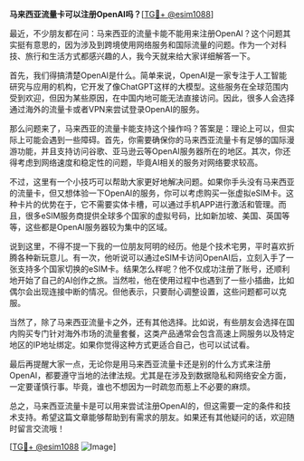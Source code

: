 **马来西亚流量卡可以注册OpenAI吗？**[[TG💪+ @esim1088](https://t.me/s/esim1088)]

最近，不少朋友都在问：马来西亚的流量卡能不能用来注册OpenAI？这个问题其实挺有意思的，因为涉及到跨境使用网络服务和国际流量的问题。作为一个对科技、旅行和生活方式都感兴趣的人，我今天就来给大家详细解答一下。

首先，我们得搞清楚OpenAI是什么。简单来说，OpenAI是一家专注于人工智能研究与应用的机构，它开发了像ChatGPT这样的大模型。这些服务在全球范围内受到欢迎，但因为某些原因，在中国内地可能无法直接访问。因此，很多人会选择通过海外的流量卡或者VPN来尝试登录OpenAI的服务。

那么问题来了，马来西亚的流量卡能支持这个操作吗？答案是：理论上可以，但实际上可能会遇到一些障碍。首先，你需要确保你的马来西亚流量卡有足够的国际漫游功能，并且支持访问谷歌、亚马逊云等OpenAI服务器所在的地区。其次，你还得考虑到网络速度和稳定性的问题，毕竟AI相关的服务对网络要求较高。

不过，这里有一个小技巧可以帮助大家更好地解决问题。如果你手头没有马来西亚的流量卡，但又想体验一下OpenAI的服务，你可以考虑购买一张虚拟eSIM卡。这种卡片的优势在于，它不需要实体卡槽，可以通过手机APP进行激活和管理。而且，很多eSIM服务商提供全球多个国家的虚拟号码，比如新加坡、美国、英国等等，这些都是OpenAI服务器较为集中的区域。

说到这里，不得不提一下我的一位朋友阿明的经历。他是个技术宅男，平时喜欢折腾各种新玩意儿。有一次，他听说可以通过eSIM卡访问OpenAI后，立刻入手了一张支持多个国家切换的eSIM卡。结果怎么样呢？他不仅成功注册了账号，还顺利地开始了自己的AI创作之旅。当然啦，他在使用过程中也遇到了一些小插曲，比如偶尔会出现连接中断的情况。但他表示，只要耐心调整设置，这些问题都可以克服。

当然了，除了马来西亚流量卡之外，还有其他选择。比如说，有些朋友会选择在国内购买专门针对海外市场的流量套餐，这类产品通常会包含高速上网服务以及特定地区的IP地址绑定。如果你觉得这种方式更适合自己，也可以试试看。

最后再提醒大家一点，无论你是用马来西亚流量卡还是别的什么方式来注册OpenAI，都要遵守当地的法律法规。尤其是在涉及到数据隐私和网络安全方面，一定要谨慎行事。毕竟，谁也不想因为一时疏忽而惹上不必要的麻烦。

总之，马来西亚流量卡是可以用来尝试注册OpenAI的，但这需要一定的条件和技术支持。希望这篇文章能够帮助到有需求的朋友。如果还有其他疑问的话，欢迎随时留言交流哦！

[[TG💪+ @esim1088](https://t.me/s/esim1088) ![Image](https://i.postimg.cc/4NQfJmqS/Snipaste-2025-05-13-00-14-12.png)]